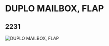 # DUPLO MAILBOX, FLAP
## 2231
![DUPLO MAILBOX, FLAP](https://lc-www-live-s.legocdn.com/media/bricks/5/2/4240195.jpg)
